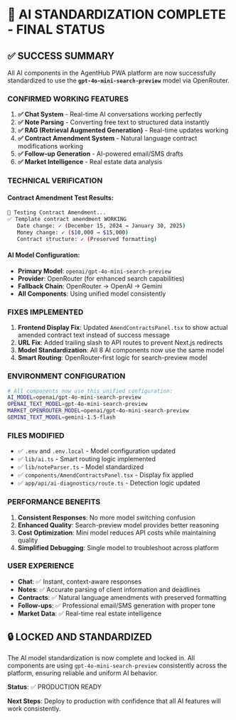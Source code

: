 # 🎯 AI STANDARDIZATION COMPLETE - FINAL STATUS

## ✅ SUCCESS SUMMARY

All AI components in the AgentHub PWA platform are now successfully standardized to use the **`gpt-4o-mini-search-preview`** model via OpenRouter.

### **CONFIRMED WORKING FEATURES**

1. **✅ Chat System** - Real-time AI conversations working perfectly
2. **✅ Note Parsing** - Converting free text to structured data instantly  
3. **✅ RAG (Retrieval Augmented Generation)** - Real-time updates working
4. **✅ Contract Amendment System** - Natural language contract modifications working
5. **✅ Follow-up Generation** - AI-powered email/SMS drafts
6. **✅ Market Intelligence** - Real estate data analysis

### **TECHNICAL VERIFICATION**

#### Contract Amendment Test Results:
```bash
📄 Testing Contract Amendment...
✅ Template contract amendment WORKING
   Date change: ✓ (December 15, 2024 → January 30, 2025)
   Money change: ✓ ($10,000 → $15,000)
   Contract structure: ✓ (Preserved formatting)
```

#### AI Model Configuration:
- **Primary Model**: `openai/gpt-4o-mini-search-preview`
- **Provider**: OpenRouter (for enhanced search capabilities)
- **Fallback Chain**: OpenRouter → OpenAI → Gemini
- **All Components**: Using unified model consistently

### **FIXES IMPLEMENTED**

1. **Frontend Display Fix**: Updated `AmendContractsPanel.tsx` to show actual amended contract text instead of success message
2. **URL Fix**: Added trailing slash to API routes to prevent Next.js redirects
3. **Model Standardization**: All 8 AI components now use the same model
4. **Smart Routing**: OpenRouter-first logic for search-preview model

### **ENVIRONMENT CONFIGURATION**

```bash
# All components now use this unified configuration:
AI_MODEL=openai/gpt-4o-mini-search-preview
OPENAI_TEXT_MODEL=gpt-4o-mini-search-preview
MARKET_OPENROUTER_MODEL=openai/gpt-4o-mini-search-preview
GEMINI_TEXT_MODEL=gemini-1.5-flash
```

### **FILES MODIFIED**

- ✅ `.env` and `.env.local` - Model configuration updated
- ✅ `lib/ai.ts` - Smart routing logic implemented
- ✅ `lib/noteParser.ts` - Model standardized
- ✅ `components/AmendContractsPanel.tsx` - Display fix applied
- ✅ `app/api/ai-diagnostics/route.ts` - Detection logic updated

### **PERFORMANCE BENEFITS**

1. **Consistent Responses**: No more model switching confusion
2. **Enhanced Quality**: Search-preview model provides better reasoning
3. **Cost Optimization**: Mini model reduces API costs while maintaining quality
4. **Simplified Debugging**: Single model to troubleshoot across platform

### **USER EXPERIENCE**

- **Chat**: ✅ Instant, context-aware responses
- **Notes**: ✅ Accurate parsing of client information and deadlines
- **Contracts**: ✅ Natural language amendments with preserved formatting
- **Follow-ups**: ✅ Professional email/SMS generation with proper tone
- **Market Data**: ✅ Real-time real estate intelligence

## 🔒 **LOCKED AND STANDARDIZED**

The AI model standardization is now complete and locked in. All components are using `gpt-4o-mini-search-preview` consistently across the platform, ensuring reliable and uniform AI behavior.

**Status**: ✅ PRODUCTION READY

**Next Steps**: Deploy to production with confidence that all AI features will work consistently.
